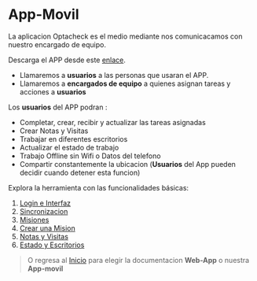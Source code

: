# App-Movil

La aplicacion Optacheck es el medio mediante nos comunicacamos con nuestro encargado de equipo. 

Descarga el APP desde este [enlace](https://play.google.com/store/apps/details?id=com.optagonal.optacheck).

 - Llamaremos a **usuarios** a las personas que usaran el APP. 
 - Llamaremos a **encargados de equipo** a quienes asignan tareas y acciones a **usuarios**


Los **usuarios** del APP podran :

 - Completar, crear, recibir y actualizar las tareas asignadas
 - Crear Notas y Visitas
 - Trabajar en diferentes escritorios
 - Actualizar el estado de trabajo
 - Trabajo Offline sin Wifi o Datos del telefono
 - Compartir constantemente la ubicacion (**Usuarios** del App pueden decidir cuando detener esta funcion)

 Explora la herramienta con las funcionalidades básicas:

1. [Login e Interfaz](/v1/app_movil/login_interfaz.html)
2. [Sincronizacion](/v1/app_movil/sync.html)
3. [Misiones](/v1/app_movil/misiones.html)
4. [Crear una Mision](/v1/app_movil.html)
5. [Notas y Visitas](/v1/web_app/notas_visitas.html)
6. [Estado y Escritorios](/v1/web-app/estado_escritorios.html)

> O regresa al [Inicio](https://docs.optacheck.com/v1/) para elegir la documentacion **Web-App** o nuestra **App-movil**



<!--stackedit_data:
eyJoaXN0b3J5IjpbLTE5NzI4NTQ5MTcsLTU0NTI3NjI3NSw5Mj
Y5OTY4MTIsLTE1MjgwMzI4ODgsMTUwNTY3NjI3NSw3MzA5OTgx
MTZdfQ==
-->